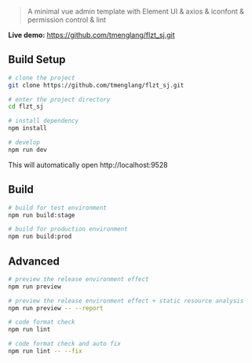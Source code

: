 
> A minimal vue admin template with Element UI & axios & iconfont & permission control & lint

**Live demo:** https://github.com/tmenglang/flzt_sj.git


## Build Setup


```bash
# clone the project
git clone https://github.com/tmenglang/flzt_sj.git

# enter the project directory
cd flzt_sj

# install dependency
npm install

# develop
npm run dev
```

This will automatically open http://localhost:9528

## Build

```bash
# build for test environment
npm run build:stage

# build for production environment
npm run build:prod
```

## Advanced

```bash
# preview the release environment effect
npm run preview

# preview the release environment effect + static resource analysis
npm run preview -- --report

# code format check
npm run lint

# code format check and auto fix
npm run lint -- --fix
```